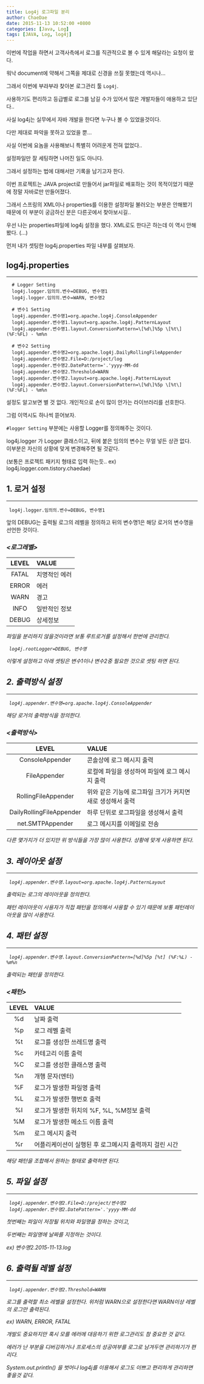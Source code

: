 ```yaml
---
title: Log4j 로그파일 분리
author: ChaeDae
date: 2015-11-13 10:52:00 +0800
categories: [Java, Log]
tags: [JAVA, Log, log4j]
---
```


이번에 작업을 하면서 고객사측에서 로그를 직관적으로 볼 수 있게 해달라는 요청이 왔다.

워낙 document에 약해서 그쪽을 제대로 신경을 쓰질 못했는데 역시나...  
  

그래서 이번에 부랴부랴 찾아본 로그관리 툴 `Log4j`.

사용하기도 편리하고 등급별로 로그를 남길 수가 있어서 많은 개발자들이 애용하고 있단다..

사실 log4j는 실무에서 자바 개발을 한다면 누구나 볼 수 있었을것이다.

다만 제대로 파악을 못하고 있었을 뿐...  
  

사실 이번에 요놈을 사용해보니 특별히 어려운게 전혀 없었다..

설정파일만 잘 세팅하면 나머진 일도 아니다.

그래서 설정하는 법에 대해서만 기록을 남기고자 한다.  
  

이번 프로젝트는 JAVA project로 만들어서 jar파일로 배포하는 것이 목적이었기 때문에 정말 자바로만 만들어졌다.

그래서 스프링의 XML이나 properties를 이용한 설정파일 불러오는 부분은 안해봤기 때문에 이 부분이 궁금하신 분은 다른곳에서 찾아보시길..  
  
  
우선 나는 properties파일에 log4j 설정을 했다. XML로도 한다곤 하는데 이 역시 안해봤다. (...)

먼저 내가 셋팅한 log4j.properties 파일 내부를 살펴보자.

## log4j.properties
---
```
  # Logger Setting 
  log4j.logger.임의의.변수=DEBUG, 변수명1 
  log4j.logger.임의의.변수=WARN, 변수명2   

  # 변수1 Setting 
  log4j.appender.변수명1=org.apache.log4j.ConsoleAppender 
  log4j.appender.변수명1.layout=org.apache.log4j.PatternLayout 
  log4j.appender.변수명1.layout.ConversionPattern=\[%d\]%5p \[%t\] (%F:%FL) - %m%n   

  # 변수2 Setting 
  log4j.appender.변수명2=org.apache.log4j.DailyRollingFileAppender 
  log4j.appender.변수명2.File=D:/project/log 
  log4j.appender.변수명2.DatePattern='.'yyyy-MM-dd 
  log4j.appender.변수명2.Threshold=WARN 
  log4j.appender.변수명2.layout=org.apache.log4j.PatternLayout 
  log4j.appender.변수명2.layout.ConversionPattern=\[%d\]%5p \[%t\] (%F:%FL) - %m%n  
```

설정도 알고보면 별 것 없다. 개인적으로 손이 많이 안가는 라이브러리를 선호한다.

그럼 이역시도 하나씩 뜯어보자.  
  

`#logger Setting` 부분에는 사용할 Logger를 정의해주는 것이다.

log4j.logger 가 Logger 클래스이고, 뒤에 붙은 임의의 변수는 무얼 넣든 상관 없다.  
이부분은 자신의 상황에 맞게 변경해주면 될 것같다.  
  
  
(보통은 프로젝트 패키지 형태로 입력 하는듯.. ex) log4j.logger.com.tistory.chaedae)

## 1. 로거 설정
---
```
 log4j.logger.임의의.변수=DEBUG, 변수명1
```

앞의 DEBUG는 출력될 로그의 레벨을 정의하고 뒤의 변수명1은 해당 로거의 변수명을 선언한 것이다.

### <i><로그레벨>

| LEVEL  | VALUE      |
|:------:|:-----------|
| FATAL  | 치명적인 에러 |
| ERROR  | 에러        |
| WARN   | 경고        |
| INFO   | 일반적인 정보 |
| DEBUG  | 상세정보     |

_파일을 분리하지 않을것이라면 보통 루트로거를 설정해서 한번에 관리한다._

```
 log4j.rootLogger=DEBUG, 변수명
```

이렇게 설정하고 아래 셋팅은 변수1이나 변수2중 필요한 것으로 셋팅 하면 된다.

## 2. 출력방식 설정
---
```
 log4j.appender.변수명=org.apache.log4j.ConsoleAppender

```

해당 로거의 출력방식을 정의한다.

### <i><출력방식>

| LEVEL                     | VALUE                                        |
|:-------------------------:|:---------------------------------------------|
| ConsoleAppender           | 콘솔상에 로그 메시지 출력                          |
| FileAppender              | 로컬에 파일을 생성하여 파일에 로그 메시지 출력          |
| RollingFileAppender       | 위와 같은 기능에 로그파일 크기가 커지면 새로 생성해서 출력 |
| DailyRollingFileAppender  | 하루 단위로 로그파일을 생성해서 출력                  |
| net.SMTPAppender          | 로그 메시지를 이메일로 전송                         |

다른 몇가지가 더 있지만 위 방식들을 가장 많이 사용한다. 상황에 맞게 사용하면 된다.

## 3. 레이아웃 설정
---
```
 log4j.appender.변수명.layout=org.apache.log4j.PatternLayout
```

출력되는 로그의 레이아웃을 정의한다.

패턴 레이아웃이 사용자가 직접 패턴을 정의해서 사용할 수 있기 때문에 보통 패턴레이아웃을 많이 사용한다.

## 4. 패턴 설정
---
```
 log4j.appender.변수명.layout.ConversionPattern=[%d]%5p [%t] (%F:%L) - %m%n
```

출력되는 패턴을 정의한다.

### <i><패턴>

| LEVEL | VALUE                                    |
|:-----:|:-----------------------------------------|
| %d    | 날짜 출력                                  |
| %p    | 로그 레벨 출력                              | 
| %t    | 로그를 생성한 쓰레드명 출력                     |
| %c    | 카테고리 이름 출력                           |
| %C    | 로그를 생성한 클래스명 출력                     |
| %n    | 개행 문자(엔터)                             |
| %F    | 로그가 발생한 파일명 출력                      |
| %L    | 로그가 발생한 행번호 출력                      |
| %I    | 로그가 발생한 위치의 %F, %L, %M정보 출력        |
| %M    | 로그가 발생한 메소드 이름 출력                  |
| %m    | 로그 메시지 출력                             |
| %r    | 어플리케이션이 실행된 후 로그메시지 출력까지 걸린 시간 |

해당 패턴을 조합해서 원하는 형태로 출력하면 된다.

## 5. 파일 설정
---
```
 log4j.appender.변수명2.File=D:/project/변수명2
 log4j.appender.변수명2.DatePattern='.'yyyy-MM-dd
```

첫번째는 파일이 저장될 위치와 파일명을 정하는 것이고,

두번째는 파일명에 날짜를 지정하는 것이다.

ex) 변수명2.2015-11-13.log

## 6. 출력될 레벨 설정
---
```
 log4j.appender.변수명2.Threshold=WARN
```

로그를 출력할 최소 레벨을 설정한다. 위처럼 WARN으로 설정한다면 WARN이상 레벨의 로그만 출력된다.

ex) WARN, ERROR, FATAL  
  
  
개발도 중요하지만 혹시 모를 에러에 대응하기 위한 로그관리도 참 중요한 것 같다.

에러가 난 부분을 디버깅하거나 프로세스의 성공여부를 로그로 남겨두면 관리하기가 편리다.

System.out.println() 을 벗어나 log4j를 이용해서 로그도 이쁘고 편리하게 관리하면 좋을것 같다.